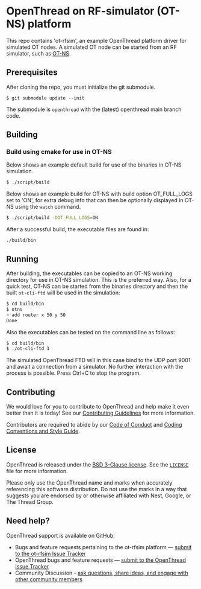 # OpenThread on RF-simulator (OT-NS) platform

This repo contains 'ot-rfsim', an example OpenThread platform driver for simulated OT nodes. A simulated OT node can be started from an RF simulator, such as 
[OT-NS](https://github.com/EskoDijk/ot-ns).

## Prerequisites

After cloning the repo, you must initialize the git submodule.

```
$ git submodule update --init
```

The submodule is `openthread` with the (latest) openthread main branch code.

## Building

### Build using cmake for use in OT-NS

Below shows an example default build for use of the binaries in OT-NS simulation.

```bash
$ ./script/build
```

Below shows an example build for OT-NS with build option OT_FULL_LOGS set to 'ON',
for extra debug info that can then be optionally displayed in OT-NS using the `watch` command.

```bash
$ ./script/build -DOT_FULL_LOGS=ON
```

After a successful build, the executable files are found in:

```
./build/bin
```

## Running

After building, the executables can be copied to an OT-NS working directory for use in OT-NS simulation. 
This is the preferred way. Also, for a quick test, OT-NS can be started from the binaries directory and 
then the built `ot-cli-ftd` will be used in the simulation:

```bash
$ cd build/bin
$ otns
> add router x 50 y 50
Done
```

Also the executables can be tested on the command line as follows:

```bash
$ cd build/bin
$ ./ot-cli-ftd 1
```

The simulated OpenThread FTD will in this case bind to the UDP port 9001 and await a connection from a simulator. 
No further interaction with the process is possible. Press Ctrl+C to stop the program. 


## Contributing

We would love for you to contribute to OpenThread and help make it even better than it is today! See our [Contributing Guidelines](https://github.com/openthread/openthread/blob/main/CONTRIBUTING.md) for more information.

Contributors are required to abide by our [Code of Conduct](https://github.com/openthread/openthread/blob/main/CODE_OF_CONDUCT.md) and [Coding Conventions and Style Guide](https://github.com/openthread/openthread/blob/main/STYLE_GUIDE.md).

## License

OpenThread is released under the [BSD 3-Clause license](https://github.com/EskoDijk/ot-rfsim/blob/main/LICENSE). See the [`LICENSE`](https://github.com/EskoDijk/ot-rfsim/blob/main/LICENSE) file for more information.

Please only use the OpenThread name and marks when accurately referencing this software distribution. Do not use the marks in a way that suggests you are endorsed by or otherwise affiliated with Nest, Google, or The Thread Group.

## Need help?

OpenThread support is available on GitHub:

- Bugs and feature requests pertaining to the ot-rfsim platform — [submit to the ot-rfsim Issue Tracker](https://github.com/EskoDijk/ot-rfsim/issues)
- OpenThread bugs and feature requests — [submit to the OpenThread Issue Tracker](https://github.com/openthread/openthread/issues)
- Community Discussion - [ask questions, share ideas, and engage with other community members](https://github.com/openthread/openthread/discussions)
